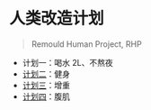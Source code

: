 # 人类改造计划

> Remould Human Project, RHP

- 计划一：喝水 2L、不熬夜
- [计划二](P2.md)：健身
- [计划三](P3.md)：增重
- [计划四](P4.md)：腹肌

